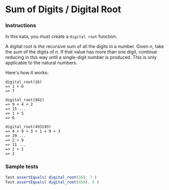 # Sum of Digits / Digital Root

### Instructions

In this kata, you must create a `digital root` function.

A digital root is the recursive sum of all the digits in a number. Given n, take the sum of the digits of n. If that 
value has more than one digit, continue reducing in this way until a single-digit number is produced. This is only 
applicable to the natural numbers.

Here's how it works:

```
digital_root(16)
=> 1 + 6
=> 7

digital_root(942)
=> 9 + 4 + 2
=> 15 ...
=> 1 + 5
=> 6

digital_root(493193)
=> 4 + 9 + 3 + 1 + 9 + 3
=> 29 ...
=> 2 + 9
=> 11 ...
=> 1 + 1
=> 2
```

### Sample tests

```js
Test.assertEquals( digital_root(16), 7 )
Test.assertEquals( digital_root(456), 6 )
```